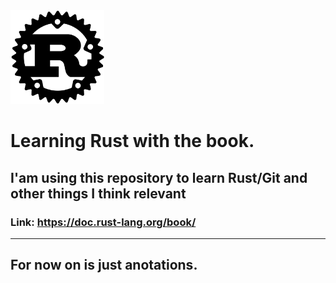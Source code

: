 <img src="images/rust.png" alt="rust" width="150" height="150"/>

# Learning Rust with the book.
## I'am using this repository to learn Rust/Git and other things I think relevant

### Link: <https://doc.rust-lang.org/book/>

---------------------------------------------------------------------------------

## For now on is just anotations.